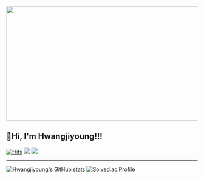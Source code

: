 
<a href="https://github.com/devxb/gitanimals">
<img
  src="https://render.gitanimals.org/farms/hjy080530"
  width="600"
  height="300"
/>
</a>
  
## 👋Hi, I'm Hwangjiyoung!!!
[![Hits](https://hits.seeyoufarm.com/api/count/incr/badge.svg?url=https%3A%2F%2Fgithub.com%2Fhjy080530&count_bg=%234C60B8&title_bg=%234C60B8&icon=&icon_color=%234C60B8&title=hjy080530&edge_flat=false)](https://hits.seeyoufarm.com)
[<img src="https://img.shields.io/badge/instagram-C13584?style=for-the-badge&logo=Instagram&logoColor=white">](https://www.instagram.com/__jizer0xx__/)
<img src="https://img.shields.io/badge/gmail-E4405F?style=for-the-badge&logo=clsdncl&logoColor=white">
- - -
[![Hwangjiyoung's GitHub stats](https://github-readme-stats.vercel.app/api?username=hjy080530&theme=synthwave)](https://github.com/hjy080530/github-readme-stats)
[![Solved.ac Profile](http://mazassumnida.wtf/api/v2/generate_badge?boj=yuiyui)](https://solved.ac/yuiyui/)
